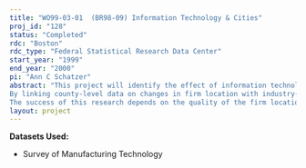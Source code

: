```yaml
---
title: "WO99-03-01  (BR98-09) Information Technology & Cities"
proj_id: "128"
status: "Completed"
rdc: "Boston"
rdc_type: "Federal Statistical Research Data Center"
start_year: "1999"
end_year: "2000"
pi: "Ann C Schatzer"
abstract: "This project will identify the effect of information technology on the location of economic activity. Advances in information technology have the potential to affect firms   location in many ways: with new technologies, a firm might find that it no longer needs to be in cities, or it might no longer need to be near rural clients; a firm might decide to disperse its operations over several distant sites, or it might decide to consolidate in one location. The goal of this research is to determine what kind of places   the central cities of large metropolitan areas, suburbs of large metropolitan areas, smaller metropolitan areas, small towns, or rural areas, for instance   are benefiting from firms   adoption of information technology. 
By linking county-level data on changes in firm location with industry-level data on information technology usage, this research will distinguish which of the popular notions about technology and cities is accurate. The methodology for this study consists of local industry growth regressions. The dependent variable is the employment change over time in local industry (that is, an industry-county cell). The independent variable of interest is the interaction between information technology usage and location characteristics, like metropolitan area size and county density. The coefficients on these interaction terms will identify whether information technology favors employment shifts to big cities, smaller cities, suburbs, or rural areas. 
The success of this research depends on the quality of the firm location data. The most appropriate firm location data for this study is the Longitudinal Enterprise and Establishment Microdata (LEEM) file. The LEEM file has the advantages of tracking individual establishments over time; of identifying the firm that an establishment belongs to; of providing exact employment counts instead of estimates; and of covering all sectors including services, which is the sector most likely to be affected by advances in information technology. "
layout: project
---
```


**Datasets Used:**

  - Survey of Manufacturing Technology 

